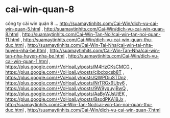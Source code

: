 # cai-win-quan-8
công ty cài win quận 8 ... http://suamaytinhits.com/Cai-Win/dich-vu-cai-win-quan-5.html , http://suamaytinhits.com/Cai-Win/dich-vu-cai-win-quan-8.html , http://suamaytinhits.com/Cai-Win-Tan-Noi/cai-win-tan-noi-quan-11.html , http://suamaytinhits.com/Cai-Win/dich-vu-cai-win-quan-thu-duc.html , http://suamaytinhits.com/Cai-Win-Tai-Nha/cai-win-tai-nha-huyen-nha-be.html , http://suamaytinhits.com/Cai-Win-Tan-Nha/cai-win-tan-nha-huyen-nha-be.html , http://suamaytinhits.com/Cai-Win/dich-vu-cai-win-quan-1.html , https://plus.google.com/+VoHoaiLy/posts/M4HzCKsCMCG , https://plus.google.com/+VoHoaiLy/posts/cjbcbxcsb8T , https://plus.google.com/+VoHoaiLy/posts/QWPDiuSTDnz , https://plus.google.com/+VoHoaiLy/posts/NrTRGx9Uby6 , https://plus.google.com/+VoHoaiLy/posts/9W9yguyjBwQ , https://plus.google.com/+VoHoaiLy/posts/AaByWJsUtEK , https://plus.google.com/+VoHoaiLy/posts/BsodPKA18Jx , http://suamaytinhits.com/Cai-Win-Tan-Noi/cai-win-tan-noi-quan-thu-duc.html , http://suamaytinhits.com/Cai-Win/dich-vu-cai-win-quan-7.html
